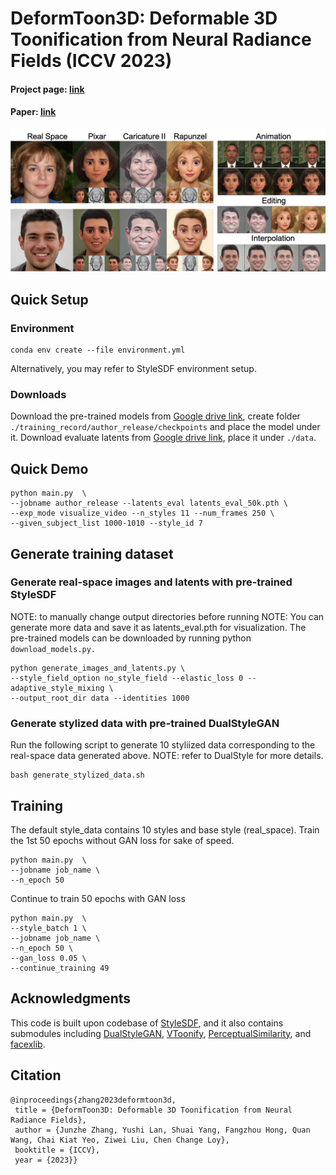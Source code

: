 # DeformToon3D: Deformable 3D Toonification from Neural Radiance Fields (ICCV 2023)

#### Project page: [link](https://www.mmlab-ntu.com/project/deformtoon3d/) 
#### Paper: [link](https://arxiv.org/abs/2309.04410)

<div align="center">
<img src=./assets/teaser.png>
</div>

## Quick Setup

### Environment
```
conda env create --file environment.yml
```
Alternatively, you may refer to StyleSDF environment setup.
### Downloads
Download the pre-trained models from [Google drive link](https://drive.google.com/file/d/1BtDRG5MEHSkCQXsPv1YHerxt1YJrNki3/view?usp=sharing), create folder ```./training_record/author_release/checkpoints``` and place the model under it.
Download evaluate latents from [Google drive link](https://drive.google.com/file/d/1BtGbzRirMZqyg0jeST1_Kdt_XBxW2CPY/view?usp=sharing), place it under ```./data```.


## Quick Demo
```
python main.py  \
--jobname author_release --latents_eval latents_eval_50k.pth \
--exp_mode visualize_video --n_styles 11 --num_frames 250 \
--given_subject_list 1000-1010 --style_id 7 
```

## Generate training dataset
### Generate real-space images and latents with pre-trained StyleSDF
NOTE: to manually change output directories before running
NOTE: You can generate more data and save it as latents_eval.pth for visualization.
The pre-trained models can be downloaded by running python ```download_models.py.```
```
python generate_images_and_latents.py \
--style_field_option no_style_field --elastic_loss 0 --adaptive_style_mixing \
--output_root_dir data --identities 1000 
```

### Generate stylized data with pre-trained DualStyleGAN
Run the following script to generate 10 styliized data corresponding to the real-space data generated above.
NOTE: refer to DualStyle for more details.
```
bash generate_stylized_data.sh
```

## Training
The default style_data contains 10 styles and base style (real_space).
Train the 1st 50 epochs without GAN loss for sake of speed.
```
python main.py  \
--jobname job_name \
--n_epoch 50
```
Continue to train 50 epochs with GAN loss
```
python main.py  \
--style_batch 1 \
--jobname job_name \
--n_epoch 50 \
--gan_loss 0.05 \
--continue_training 49
```

## Acknowledgments
This code is built upon codebase of [StyleSDF](https://github.com/royorel/StyleSDF), and it also contains submodules including [DualStyleGAN](https://github.com/williamyang1991/DualStyleGAN), [VToonify](https://github.com/williamyang1991/VToonify), [PerceptualSimilarity](https://github.com/shubhtuls/PerceptualSimilarity), and [facexlib](https://github.com/xinntao/facexlib).


## Citation
```
@inproceedings{zhang2023deformtoon3d,
 title = {DeformToon3D: Deformable 3D Toonification from Neural Radiance Fields},
 author = {Junzhe Zhang, Yushi Lan, Shuai Yang, Fangzhou Hong, Quan Wang, Chai Kiat Yeo, Ziwei Liu, Chen Change Loy},
 booktitle = {ICCV},
 year = {2023}}
```
